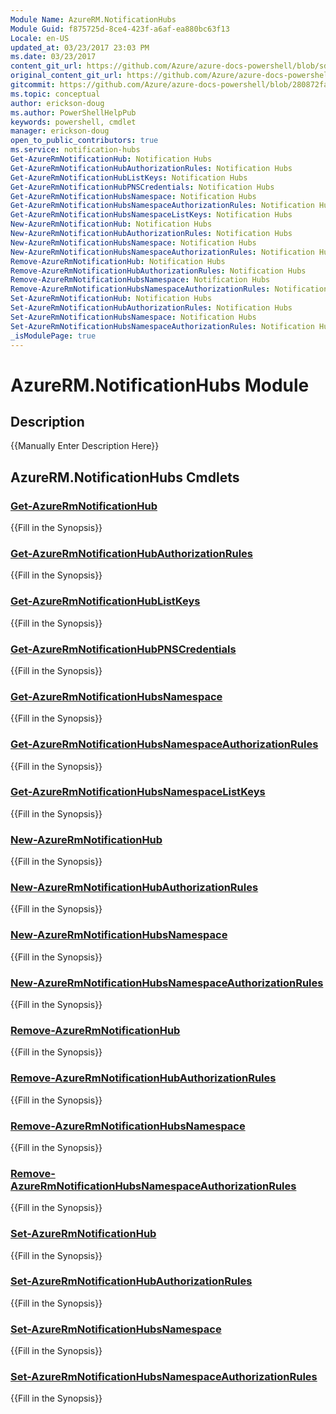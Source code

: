 ```yaml
---
Module Name: AzureRM.NotificationHubs
Module Guid: f875725d-8ce4-423f-a6af-ea880bc63f13
Locale: en-US
updated_at: 03/23/2017 23:03 PM
ms.date: 03/23/2017
content_git_url: https://github.com/Azure/azure-docs-powershell/blob/sdw-version-test/azureps-cmdlets-docs/ResourceManager/AzureRM.NotificationHubs/v1.0.4.3/AzureRM.NotificationHubs.md
original_content_git_url: https://github.com/Azure/azure-docs-powershell/blob/sdw-version-test/azureps-cmdlets-docs/ResourceManager/AzureRM.NotificationHubs/v1.0.4.3/AzureRM.NotificationHubs.md
gitcommit: https://github.com/Azure/azure-docs-powershell/blob/280872fa529e03be2466fa2252957a2060a9dfe4
ms.topic: conceptual
author: erickson-doug
ms.author: PowerShellHelpPub
keywords: powershell, cmdlet
manager: erickson-doug
open_to_public_contributors: true
ms.service: notification-hubs
Get-AzureRmNotificationHub: Notification Hubs
Get-AzureRmNotificationHubAuthorizationRules: Notification Hubs
Get-AzureRmNotificationHubListKeys: Notification Hubs
Get-AzureRmNotificationHubPNSCredentials: Notification Hubs
Get-AzureRmNotificationHubsNamespace: Notification Hubs
Get-AzureRmNotificationHubsNamespaceAuthorizationRules: Notification Hubs
Get-AzureRmNotificationHubsNamespaceListKeys: Notification Hubs
New-AzureRmNotificationHub: Notification Hubs
New-AzureRmNotificationHubAuthorizationRules: Notification Hubs
New-AzureRmNotificationHubsNamespace: Notification Hubs
New-AzureRmNotificationHubsNamespaceAuthorizationRules: Notification Hubs
Remove-AzureRmNotificationHub: Notification Hubs
Remove-AzureRmNotificationHubAuthorizationRules: Notification Hubs
Remove-AzureRmNotificationHubsNamespace: Notification Hubs
Remove-AzureRmNotificationHubsNamespaceAuthorizationRules: Notification Hubs
Set-AzureRmNotificationHub: Notification Hubs
Set-AzureRmNotificationHubAuthorizationRules: Notification Hubs
Set-AzureRmNotificationHubsNamespace: Notification Hubs
Set-AzureRmNotificationHubsNamespaceAuthorizationRules: Notification Hubs
_isModulePage: true
---
```


# AzureRM.NotificationHubs Module
## Description
{{Manually Enter Description Here}}

## AzureRM.NotificationHubs Cmdlets
### [Get-AzureRmNotificationHub](Get-AzureRmNotificationHub.md)
{{Fill in the Synopsis}}

### [Get-AzureRmNotificationHubAuthorizationRules](Get-AzureRmNotificationHubAuthorizationRules.md)
{{Fill in the Synopsis}}

### [Get-AzureRmNotificationHubListKeys](Get-AzureRmNotificationHubListKeys.md)
{{Fill in the Synopsis}}

### [Get-AzureRmNotificationHubPNSCredentials](Get-AzureRmNotificationHubPNSCredentials.md)
{{Fill in the Synopsis}}

### [Get-AzureRmNotificationHubsNamespace](Get-AzureRmNotificationHubsNamespace.md)
{{Fill in the Synopsis}}

### [Get-AzureRmNotificationHubsNamespaceAuthorizationRules](Get-AzureRmNotificationHubsNamespaceAuthorizationRules.md)
{{Fill in the Synopsis}}

### [Get-AzureRmNotificationHubsNamespaceListKeys](Get-AzureRmNotificationHubsNamespaceListKeys.md)
{{Fill in the Synopsis}}

### [New-AzureRmNotificationHub](New-AzureRmNotificationHub.md)
{{Fill in the Synopsis}}

### [New-AzureRmNotificationHubAuthorizationRules](New-AzureRmNotificationHubAuthorizationRules.md)
{{Fill in the Synopsis}}

### [New-AzureRmNotificationHubsNamespace](New-AzureRmNotificationHubsNamespace.md)
{{Fill in the Synopsis}}

### [New-AzureRmNotificationHubsNamespaceAuthorizationRules](New-AzureRmNotificationHubsNamespaceAuthorizationRules.md)
{{Fill in the Synopsis}}

### [Remove-AzureRmNotificationHub](Remove-AzureRmNotificationHub.md)
{{Fill in the Synopsis}}

### [Remove-AzureRmNotificationHubAuthorizationRules](Remove-AzureRmNotificationHubAuthorizationRules.md)
{{Fill in the Synopsis}}

### [Remove-AzureRmNotificationHubsNamespace](Remove-AzureRmNotificationHubsNamespace.md)
{{Fill in the Synopsis}}

### [Remove-AzureRmNotificationHubsNamespaceAuthorizationRules](Remove-AzureRmNotificationHubsNamespaceAuthorizationRules.md)
{{Fill in the Synopsis}}

### [Set-AzureRmNotificationHub](Set-AzureRmNotificationHub.md)
{{Fill in the Synopsis}}

### [Set-AzureRmNotificationHubAuthorizationRules](Set-AzureRmNotificationHubAuthorizationRules.md)
{{Fill in the Synopsis}}

### [Set-AzureRmNotificationHubsNamespace](Set-AzureRmNotificationHubsNamespace.md)
{{Fill in the Synopsis}}

### [Set-AzureRmNotificationHubsNamespaceAuthorizationRules](Set-AzureRmNotificationHubsNamespaceAuthorizationRules.md)
{{Fill in the Synopsis}}

